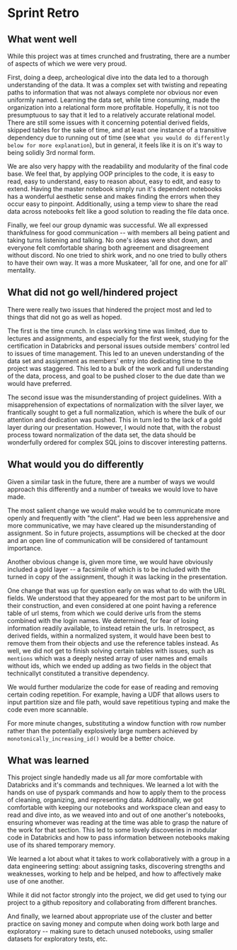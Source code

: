# Sprint Retro

## What went well

While this project was at times crunched and frustrating, there are a number of aspects of which we were very proud.

First, doing a deep, archeological dive into the data led to a thorough understanding of the data. It was a complex set with twisting and repeating paths to information that was not always complete nor obvious nor even uniformly named. Learning the data set, while time consuming, made the organization into a relational form more profitable. Hopefully, it is not too presumptuous to say that it led to a relatively accurate relational model. There are still some issues with it concerning potential derived fields, skipped tables for the sake of time, and at least one instance of a transitive dependency due to running out of time (see `What you would do differently below for more explanation`), but in general, it feels like it is on it's way to being solidly 3rd normal form.

We are also very happy with the readability and modularity of the final code base. We feel that, by applying OOP principles to the code, it is easy to read, easy to understand, easy to reason about, easy to edit, and easy to extend. Having the master notebook simply run it's dependent notebooks has a wonderful aesthetic sense and makes finding the errors when they occur easy to pinpoint. Additionally, using a temp view to share the read data across notebooks felt like a good solution to reading the file data once.

Finally, we feel our group dynamic was successful. We all expressed thankfulness for good communication -- with members all being patient and taking turns listening and talking. No one's ideas were shot down, and everyone felt comfortable sharing both agreement and disagreement without discord. No one tried to shirk work, and no one tried to bully others to have their own way. It was a more Muskateer, 'all for one, and one for all' mentality.

## What did not go well/hindered project

There were really two issues that hindered the project most and led to things that did not go as well as hoped.

The first is the time crunch. In class working time was limited, due to lectures and assignments, and especially for the first week, studying for the certification in Databricks and personal issues outside members' control led to issues of time management. This led to an uneven understanding of the data set and assignment as members' entry into dedicating time to the project was staggered. This led to a bulk of the work and full understanding of the data, process, and goal to be pushed closer to the due date than we would have preferred.

The second issue was the misunderstanding of project guidelines. With a misapprehension of expectations of normalization with the silver layer, we frantically sought to get a full normalization, which is where the bulk of our attention and dedication was pushed. This in turn led to the lack of a gold layer during our presentation. However, I would note that, with the robust process toward normalization of the data set, the data should be wonderfully ordered for complex SQL joins to discover interesting patterns.

## What would you do differently

Given a similar task in the future, there are a number of ways we would approach this differently and a number of tweaks we would love to have made.

The most salient change we would make would be to communicate more openly and frequently with "the client". Had we been less apprehensive and more communicative, we may have cleared up the misunderstanding of assignment. So in future projects, assumptions will be checked at the door and an open line of communication will be considered of tantamount importance.

Another obvious change is, given more time, we would have obviously included a gold layer -- a facsimile of which is to be included with the turned in copy of the assignment, though it was lacking in the presentation.

One change that was up for question early on was what to do with the URL fields. We understood that they appeared for the most part to be uniform in their construction, and even considered at one point having a reference table of url stems, from which we could derive urls from the stems combined with the login names. We determined, for fear of losing information readily available, to instead retain the urls. In retrospect, as derived fields, within a normalized system, it would have been best to remove them from their objects and use the reference tables instead. As well, we did not get to finish solving certain tables with issues, such as `mentions` which was a deeply nested array of user names and emails without ids, which we ended up adding as two fields in the object that technicallyt constituted a transitive dependency.

We would further modularize the code for ease of reading and removing certain coding repetition. For example, having a UDF that allows users to input partition size and file path, would save repetitious typing and make the code even more scannable.

For more minute changes, substituting a window function with row number rather than the potentially explosively large numbers achieved by `monotonically_increasing_id()` would be a better choice.

## What was learned

This project single handedly made us all _far_ more comfortable with Databricks and it's commands and techniques. We learned a lot with the hands on use of pyspark commands and how to apply them to the process of cleaning, organizing, and representing data. Additionally, we got comfortable with keeping our notebooks and workspace clean and easy to read and dive into, as we weaved into and out of one another's notebooks, ensuring whomever was reading at the time was able to grasp the nature of the work for that section. This led to some lovely discoveries in modular code in Databricks and how to pass information between notebooks making use of its shared temporary memory.

We learned a lot about what it takes to work collaboratively with a group in a data engineering setting: about assigning tasks, discovering strengths and weaknesses, working to help and be helped, and how to affectively make use of one another.

While it did not factor strongly into the project, we did get used to tying our project to a github repository and collaborating from different branches.

And finally, we learned about appropriate use of the cluster and better practice on saving money and compute when doing work both large and exploratory -- making sure to detach unused notebooks, using smaller datasets for exploratory tests, etc.
